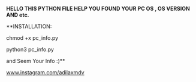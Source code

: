 **HELLO 
THIS PYTHON FILE HELP YOU FOUND YOUR PC OS , OS VERSION AND etc.**

**INSTALLATION:
<p></p>
chmod +x pc_info.py
<p></p>
python3 pc_info.py
<p></p>
and Seem Your Info :)**

www.instagram.com/adilaxmdv
